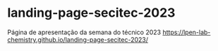 # landing-page-secitec-2023
Página de apresentação da semana do técnico 2023
https://lpen-lab-chemistry.github.io/landing-page-secitec-2023/
